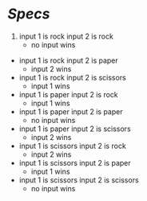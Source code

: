 # __*Specs*__

1. input 1 is rock input 2 is rock
    - no input wins
- input 1 is rock input 2 is paper
    - input 2 wins
- input 1 is rock input 2 is scissors
    - input 1 wins
- input 1 is paper input 2 is rock
    - input 1 wins
- input 1 is paper input 2 is paper
    - no input wins
- input 1 is paper input 2 is scissors
    - input 2 wins
- input 1 is scissors input 2 is rock
    - input 2 wins
- input 1 is scissors input 2 is paper
    - input 1 wins
- input 1 is scissors input 2 is scissors
    - no input wins
